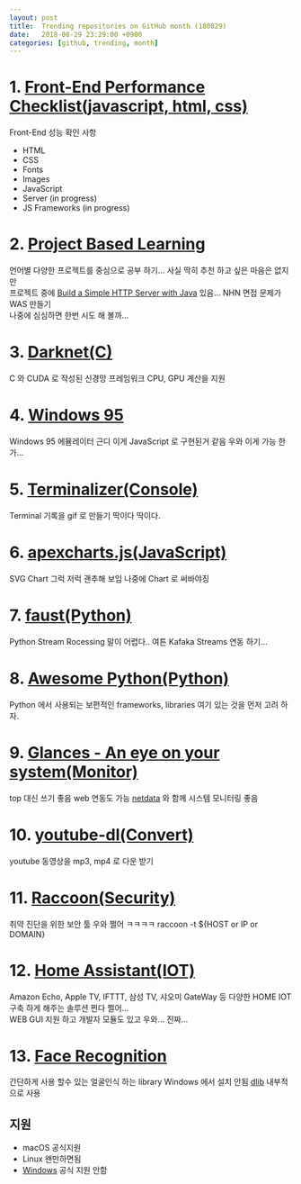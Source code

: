 ```yaml
---
layout: post
title:  Trending repositories on GitHub month (180829)
date:   2018-08-29 23:29:00 +0900
categories: [github, trending, month]
---
```

# 1. [Front-End Performance Checklist(javascript, html, css)](https://github.com/thedaviddias/Front-End-Performance-Checklist)
Front-End 성능 확인 사항
* HTML
* CSS
* Fonts
* Images
* JavaScript
* Server (in progress)
* JS Frameworks (in progress)

# 2. [Project Based Learning](https://github.com/tuvtran/project-based-learning)
언어별 다양한 프로젝트를 중심으로 공부 하기... 사실 딱히 추천 하고 싶은 마음은 없지만 <br>
프로젝트 중에 [Build a Simple HTTP Server with Java](https://javarevisited.blogspot.com/2015/06/how-to-create-http-server-in-java-serversocket-example.html) 있음... NHN 면접 문제가 WAS 만들기<br>
 나중에 심심하면 한번 시도 해 볼까...

# 3. [Darknet(C)](https://github.com/pjreddie/darknet)
C 와 CUDA 로 작성된 신경망 프레임워크 CPU, GPU 계산을 지원

# 4. [Windows 95](https://github.com/felixrieseberg/windows95)
Windows 95 에뮬레이터 근디 이게 JavaScript 로 구현된거 같음 우와 이게 가능 한가...

# 5. [Terminalizer(Console)](https://github.com/faressoft/terminalizer)
Terminal 기록을 gif 로 만들기 딱이다 딱이다.

# 6. [apexcharts.js(JavaScript)](https://github.com/apexcharts/apexcharts.js)
SVG Chart 그럭 저럭 괜추해 보임 나중에 Chart 로 써바야징

# 7. [faust(Python)](https://github.com/robinhood/faust)
Python Stream Rocessing 말이 어렵다.. 여튼 Kafaka Streams 연동 하기...

# 8. [Awesome Python(Python)](https://github.com/vinta/awesome-python)
Python 에서 사용되는 보편적인 frameworks, libraries 여기 있는 것을 먼저 고려 하자.

# 9. [Glances - An eye on your system(Monitor)](https://github.com/nicolargo/glances)
top 대신 쓰기 좋음 web 연동도 가능 [netdata](https://github.com/firehol/netdata) 와 함께 시스템 모니터링 좋음

# 10. [youtube-dl(Convert)](https://github.com/rg3/youtube-dl)
youtube 동영상을 mp3, mp4 로 다운 받기

# 11. [Raccoon(Security)](https://github.com/evyatarmeged/Raccoon)
취약 진단을 위한 보안 툴 우와 쩔어 ㅋㅋㅋㅋ
    raccoon -t ${HOST or IP or DOMAIN}

# 12. [Home Assistant(IOT)](https://github.com/home-assistant/home-assistant)
Amazon Echo, Apple TV, IFTTT, 삼성 TV, 샤오미 GateWay 등 다양한 HOME IOT 구축 하게 해주는 솔루션 쩐다 쩔어...<br>
WEB GUI 지원 하고 개발자 모듈도 있고 우와... 진짜...

# 13. [Face Recognition](https://github.com/ageitgey/face_recognition)
간단하게 사용 할수 있는 얼굴인식 하는 library Windows 에서 설치 안됨 [dlib](http://dlib.net/) 내부적으로 사용

## 지원
* macOS 공식지원
* Linux 왠만하면됨
* [Windows](https://github.com/ageitgey/face_recognition/issues/175#issue-257710508) 공식 지원 안함